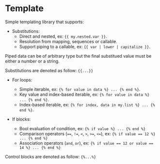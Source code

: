 # Template

Simple templating library that supports:

- Substitutions:
  - Direct and nested, ex: `{{ my.nested.var }}`.
  - Resolution from mapping, sequences or callable.
  - Support piping to a callable, ex: `{{ var | lower | capitalize }}`.

Piped data can be of arbitrary type but the final substitued value must be either a number or a string.

Substitutions are denoted as follow: `{{...}}`

- For loops:

  - Simple iterable, ex: `{% for value in data %} ... {% end %}`.
  - Key value and index-based iterable, ex: `{% for value in data %} ... {% end %}`.
  - Index-based iterable, ex: `{% for index, data in my.list %} ... {% end %}`.

- If blocks:
  - Bool evaluation of condition, ex: `{% if value %} ... {% end %}`
  - Comparison operators (`==`, `!=`, `<`, `>`, `>=`, `<=`), ex: `{% if value == 12 %} ... {% end %}`
  - Association operators (`and`, `or`), ex: `{% if value == 12 or value == 14 %} ... {% end %}`

Control blocks are denoted as follow: `{%...%}`
